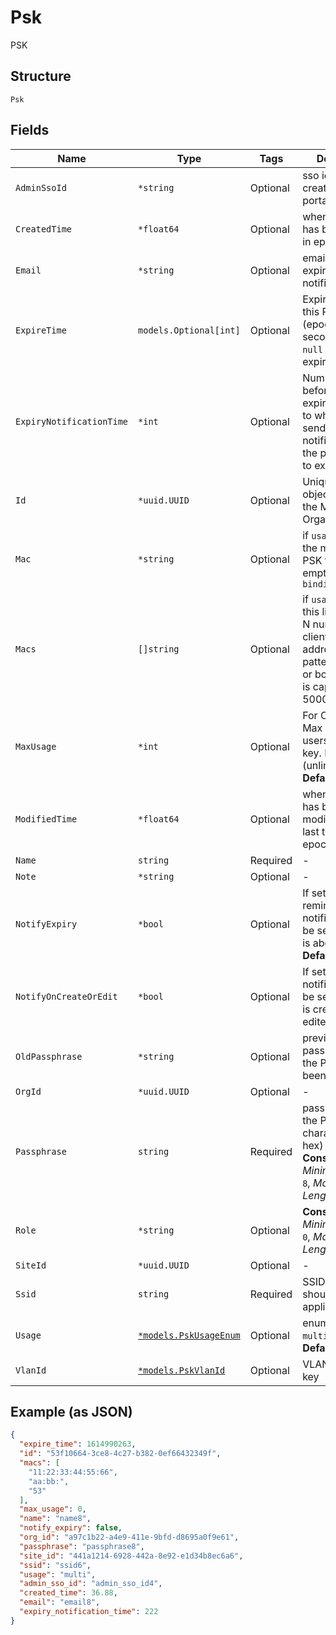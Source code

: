 
# Psk

PSK

## Structure

`Psk`

## Fields

| Name | Type | Tags | Description |
|  --- | --- | --- | --- |
| `AdminSsoId` | `*string` | Optional | sso id for psk created from psk portal |
| `CreatedTime` | `*float64` | Optional | when the object has been created, in epoch |
| `Email` | `*string` | Optional | email to send psk expiring notifications to |
| `ExpireTime` | `models.Optional[int]` | Optional | Expire time for this PSK key (epoch time in seconds). Default `null` (as no expiration) |
| `ExpiryNotificationTime` | `*int` | Optional | Number of days before psk is expired. Used as to when to start sending reminder notification when the psk is about to expire |
| `Id` | `*uuid.UUID` | Optional | Unique ID of the object instance in the Mist Organnization |
| `Mac` | `*string` | Optional | if `usage`==`single`, the mac that this PSK ties to, empty if `auto-binding` |
| `Macs` | `[]string` | Optional | if `usage`==`macs`, this list contains N number of client mac addresses or mac patterns(11:22:*) or both. This list is capped at 5000 |
| `MaxUsage` | `*int` | Optional | For Org PSK Only. Max concurrent users for this PSK key. Default is 0 (unlimited)<br>**Default**: `0` |
| `ModifiedTime` | `*float64` | Optional | when the object has been modified for the last time, in epoch |
| `Name` | `string` | Required | - |
| `Note` | `*string` | Optional | - |
| `NotifyExpiry` | `*bool` | Optional | If set to true, reminder notification will be sent when psk is about to expire<br>**Default**: `false` |
| `NotifyOnCreateOrEdit` | `*bool` | Optional | If set to true, notification will be sent when psk is created or edited |
| `OldPassphrase` | `*string` | Optional | previous passphrase of the PSK if it has been rotated |
| `OrgId` | `*uuid.UUID` | Optional | - |
| `Passphrase` | `string` | Required | passphrase of the PSK (8-63 character or 64 in hex)<br>**Constraints**: *Minimum Length*: `8`, *Maximum Length*: `64` |
| `Role` | `*string` | Optional | **Constraints**: *Minimum Length*: `0`, *Maximum Length*: `32` |
| `SiteId` | `*uuid.UUID` | Optional | - |
| `Ssid` | `string` | Required | SSID this PSK should be applicable to |
| `Usage` | [`*models.PskUsageEnum`](../../doc/models/psk-usage-enum.md) | Optional | enum: `macs`, `multi`, `single`<br>**Default**: `"multi"` |
| `VlanId` | [`*models.PskVlanId`](../../doc/models/containers/psk-vlan-id.md) | Optional | VLAN for this PSK key |

## Example (as JSON)

```json
{
  "expire_time": 1614990263,
  "id": "53f10664-3ce8-4c27-b382-0ef66432349f",
  "macs": [
    "11:22:33:44:55:66",
    "aa:bb:",
    "53"
  ],
  "max_usage": 0,
  "name": "name8",
  "notify_expiry": false,
  "org_id": "a97c1b22-a4e9-411e-9bfd-d8695a0f9e61",
  "passphrase": "passphrase8",
  "site_id": "441a1214-6928-442a-8e92-e1d34b8ec6a6",
  "ssid": "ssid6",
  "usage": "multi",
  "admin_sso_id": "admin_sso_id4",
  "created_time": 36.88,
  "email": "email8",
  "expiry_notification_time": 222
}
```

